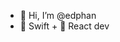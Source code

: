 - 👋 Hi, I’m @edphan
- 📱 Swift + 🚀 React dev

<!---
edphan/edphan is a ✨ special ✨ repository because its `README.md` (this file) appears on your GitHub profile.
You can click the Preview link to take a look at your changes.
--->
